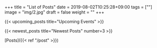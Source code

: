 +++
title =  "List of Posts"
date = 2019-08-02T10:25:28+09:00
tags = [""]
image = "img/2.jpg"
draft = false
weight = ""
+++

{{< upcoming_posts title="Upcoming Events" >}}

{{< newest_posts title="Newest Posts" number=3 >}}

[Posts]({{< ref "/post" >}})
